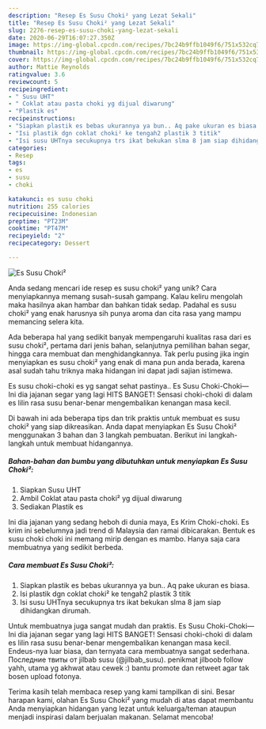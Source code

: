 ```yaml
---
description: "Resep Es Susu Choki² yang Lezat Sekali"
title: "Resep Es Susu Choki² yang Lezat Sekali"
slug: 2276-resep-es-susu-choki-yang-lezat-sekali
date: 2020-06-29T16:07:27.350Z
image: https://img-global.cpcdn.com/recipes/7bc24b9ffb1049f6/751x532cq70/es-susu-choki-foto-resep-utama.jpg
thumbnail: https://img-global.cpcdn.com/recipes/7bc24b9ffb1049f6/751x532cq70/es-susu-choki-foto-resep-utama.jpg
cover: https://img-global.cpcdn.com/recipes/7bc24b9ffb1049f6/751x532cq70/es-susu-choki-foto-resep-utama.jpg
author: Mattie Reynolds
ratingvalue: 3.6
reviewcount: 5
recipeingredient:
- " Susu UHT"
- " Coklat atau pasta choki yg dijual diwarung"
- "Plastik es"
recipeinstructions:
- "Siapkan plastik es bebas ukurannya ya bun.. Aq pake ukuran es biasa."
- "Isi plastik dgn coklat choki² ke tengah2 plastik 3 titik"
- "Isi susu UHTnya secukupnya trs ikat bekukan slma 8 jam siap dihidangkan dirumah."
categories:
- Resep
tags:
- es
- susu
- choki

katakunci: es susu choki 
nutrition: 255 calories
recipecuisine: Indonesian
preptime: "PT23M"
cooktime: "PT47M"
recipeyield: "2"
recipecategory: Dessert

---
```



![Es Susu Choki²](https://img-global.cpcdn.com/recipes/7bc24b9ffb1049f6/751x532cq70/es-susu-choki-foto-resep-utama.jpg)

Anda sedang mencari ide resep es susu choki² yang unik? Cara menyiapkannya memang susah-susah gampang. Kalau keliru mengolah maka hasilnya akan hambar dan bahkan tidak sedap. Padahal es susu choki² yang enak harusnya sih punya aroma dan cita rasa yang mampu memancing selera kita.

Ada beberapa hal yang sedikit banyak mempengaruhi kualitas rasa dari es susu choki², pertama dari jenis bahan, selanjutnya pemilihan bahan segar, hingga cara membuat dan menghidangkannya. Tak perlu pusing jika ingin menyiapkan es susu choki² yang enak di mana pun anda berada, karena asal sudah tahu triknya maka hidangan ini dapat jadi sajian istimewa.

Es susu choki-choki es yg sangat sehat pastinya.. Es Susu Choki-Choki— Ini dia jajanan segar yang lagi HITS BANGET! Sensasi choki-choki di dalam es lilin rasa susu benar-benar mengembalikan kenangan masa kecil.


Di bawah ini ada beberapa tips dan trik praktis untuk membuat es susu choki² yang siap dikreasikan. Anda dapat menyiapkan Es Susu Choki² menggunakan 3 bahan dan 3 langkah pembuatan. Berikut ini langkah-langkah untuk membuat hidangannya.

<!--inarticleads1-->

##### Bahan-bahan dan bumbu yang dibutuhkan untuk menyiapkan Es Susu Choki²:

1. Siapkan  Susu UHT
1. Ambil  Coklat atau pasta choki² yg dijual diwarung
1. Sediakan Plastik es


Ini dia jajanan yang sedang heboh di dunia maya, Es Krim Choki-choki. Es krim ini sebelumnya jadi trend di Malaysia dan ramai dibicarakan. Bentuk es susu choki choki ini memang mirip dengan es mambo. Hanya saja cara membuatnya yang sedikit berbeda. 

<!--inarticleads2-->

##### Cara membuat Es Susu Choki²:

1. Siapkan plastik es bebas ukurannya ya bun.. Aq pake ukuran es biasa.
1. Isi plastik dgn coklat choki² ke tengah2 plastik 3 titik
1. Isi susu UHTnya secukupnya trs ikat bekukan slma 8 jam siap dihidangkan dirumah.


Untuk membuatnya juga sangat mudah dan praktis. Es Susu Choki-Choki— Ini dia jajanan segar yang lagi HITS BANGET! Sensasi choki-choki di dalam es lilin rasa susu benar-benar mengembalikan kenangan masa kecil. Endeus-nya luar biasa, dan ternyata cara membuatnya sangat sederhana. Последние твиты от jilbab susu (@jilbab_susu). penikmat jilboob follow yahh, utama yg akhwat atau cewek :) bantu promote dan retweet agar tak bosen upload fotonya. 

Terima kasih telah membaca resep yang kami tampilkan di sini. Besar harapan kami, olahan Es Susu Choki² yang mudah di atas dapat membantu Anda menyiapkan hidangan yang lezat untuk keluarga/teman ataupun menjadi inspirasi dalam berjualan makanan. Selamat mencoba!

